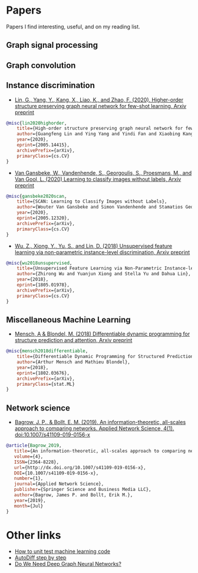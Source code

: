# Papers
Papers I find interesting, useful, and on my reading list.

## Graph signal processing
## Graph convolution

## Instance discrimination
- <a href="https://arxiv.org/abs/2005.14415">Lin, G., Yang, Y., Kang, X., Liao, K., and Zhao, F. (2020). Higher-order structure preserving graph neural network for few-shot learning, Arxiv preprint</a>
```bibtex
@misc{lin2020highorder,
    title={High-order structure preserving graph neural network for few-shot learning},
    author={Guangfeng Lin and Ying Yang and Yindi Fan and Xiaobing Kang and Kaiyang Liao and Fan Zhao},
    year={2020},
    eprint={2005.14415},
    archivePrefix={arXiv},
    primaryClass={cs.CV}
}
```

- <a href="https://arxiv.org/abs/2005.12320">Van Gansbeke, W., Vandenhende, S., Georgoulis, S., Proesmans, M., and Van Gool, L. (2020) Learning to classify images without labels, Arxiv preprint</a>
```bibtex
@misc{gansbeke2020scan,
    title={SCAN: Learning to Classify Images without Labels},
    author={Wouter Van Gansbeke and Simon Vandenhende and Stamatios Georgoulis and Marc Proesmans and Luc Van Gool},
    year={2020},
    eprint={2005.12320},
    archivePrefix={arXiv},
    primaryClass={cs.CV}
}
```

- <a href="https://arxiv.org/abs/1805.01978">Wu, Z., Xiong, Y., Yu, S., and Lin, D. (2018) Unsupervised feature learning via non-parametric instance-level discrimination, Arxiv preprint</a>
```bibtex
@misc{wu2018unsupervised,
    title={Unsupervised Feature Learning via Non-Parametric Instance-level Discrimination},
    author={Zhirong Wu and Yuanjun Xiong and Stella Yu and Dahua Lin},
    year={2018},
    eprint={1805.01978},
    archivePrefix={arXiv},
    primaryClass={cs.CV}
}
```

## Miscellaneous Machine Learning
- <a href="https://arxiv.org/abs/1802.03676">Mensch, A &amp; Blondel, M. (2018) Differentiable dynamic programming for structure prediction and attention, Arxiv preprint</a>
```bibtex
@misc{mensch2018differentiable,
    title={Differentiable Dynamic Programming for Structured Prediction and Attention},
    author={Arthur Mensch and Mathieu Blondel},
    year={2018},
    eprint={1802.03676},
    archivePrefix={arXiv},
    primaryClass={stat.ML}
}
```


## Network science
- <a href="https://arxiv.org/abs/1804.03665"> Bagrow, J. P., &amp; Bollt, E. M. (2019). An information-theoretic, all-scales approach to comparing networks. Applied Network Science, 4(1). doi:10.1007/s41109-019-0156-x</a>
```bibtex
@article{Bagrow_2019,
   title={An information-theoretic, all-scales approach to comparing networks},
   volume={4},
   ISSN={2364-8228},
   url={http://dx.doi.org/10.1007/s41109-019-0156-x},
   DOI={10.1007/s41109-019-0156-x},
   number={1},
   journal={Applied Network Science},
   publisher={Springer Science and Business Media LLC},
   author={Bagrow, James P. and Bollt, Erik M.},
   year={2019},
   month={Jul}
}
```

# Other links
- <a href="https://medium.com/@keeper6928/how-to-unit-test-machine-learning-code-57cf6fd81765">How to unit test machine learning code</a> 
- <a href="https://medium.com/@marksaroufim/automatic-differentiation-step-by-step-24240f97a6e6">AutoDiff step by step</a>
- <a href=https://towardsdatascience.com/do-we-need-deep-graph-neural-networks-be62d3ec5c59>Do We Need Deep Graph Neural Networks?</a>
